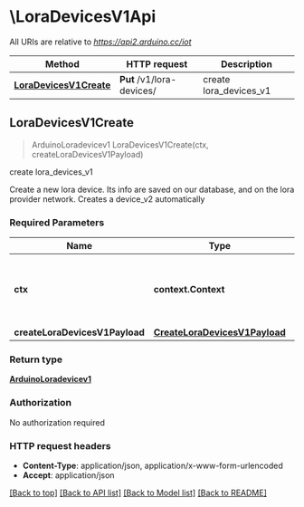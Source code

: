 # \LoraDevicesV1Api

All URIs are relative to *https://api2.arduino.cc/iot*

Method | HTTP request | Description
------------- | ------------- | -------------
[**LoraDevicesV1Create**](LoraDevicesV1Api.md#LoraDevicesV1Create) | **Put** /v1/lora-devices/ | create lora_devices_v1



## LoraDevicesV1Create

> ArduinoLoradevicev1 LoraDevicesV1Create(ctx, createLoraDevicesV1Payload)

create lora_devices_v1

Create a new lora device. Its info are saved on our database, and on the lora provider network. Creates a device_v2 automatically

### Required Parameters


Name | Type | Description  | Notes
------------- | ------------- | ------------- | -------------
**ctx** | **context.Context** | context for authentication, logging, cancellation, deadlines, tracing, etc.
**createLoraDevicesV1Payload** | [**CreateLoraDevicesV1Payload**](CreateLoraDevicesV1Payload.md)|  | 

### Return type

[**ArduinoLoradevicev1**](ArduinoLoradevicev1.md)

### Authorization

No authorization required

### HTTP request headers

- **Content-Type**: application/json, application/x-www-form-urlencoded
- **Accept**: application/json

[[Back to top]](#) [[Back to API list]](../README.md#documentation-for-api-endpoints)
[[Back to Model list]](../README.md#documentation-for-models)
[[Back to README]](../README.md)

